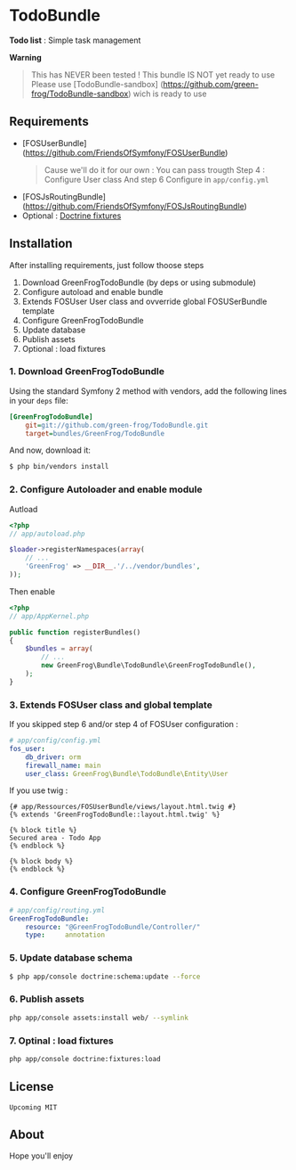 TodoBundle
==========

**Todo list** : Simple task management

**Warning**

> This has NEVER been tested ! This bundle IS NOT yet ready to use
> Please use [TodoBundle-sandbox] (https://github.com/green-frog/TodoBundle-sandbox) wich is ready to use

Requirements
------------

- [FOSUserBundle] (https://github.com/FriendsOfSymfony/FOSUserBundle)
  > Cause we'll do it for our own :
  > You can pass trougth Step 4 : Configure User class
  > And step 6 Configure in ``app/config.yml``
- [FOSJsRoutingBundle] (https://github.com/FriendsOfSymfony/FOSJsRoutingBundle)
- Optional : [Doctrine fixtures](https://github.com/symfony/DoctrineFixturesBundle)

Installation
------------

After installing requirements, just follow thoose steps

1. Download GreenFrogTodoBundle (by deps or using submodule)
2. Configure autoload and enable bundle
3. Extends FOSUser User class and ovverride global FOSUSerBundle template
4. Configure GreenFrogTodoBundle
5. Update database
6. Publish assets
7. Optional : load fixtures

### 1. Download GreenFrogTodoBundle
Using the standard Symfony 2 method with vendors, add the following lines in your `deps` file:

``` ini
[GreenFrogTodoBundle]
    git=git://github.com/green-frog/TodoBundle.git
    target=bundles/GreenFrog/TodoBundle
```

And now, download it:

``` bash
$ php bin/vendors install
```

### 2. Configure Autoloader and enable module

Autload
``` php
<?php
// app/autoload.php

$loader->registerNamespaces(array(
    // ...
    'GreenFrog' => __DIR__.'/../vendor/bundles',
));
```
Then enable
``` php
<?php
// app/AppKernel.php

public function registerBundles()
{
    $bundles = array(
        // ...
        new GreenFrog\Bundle\TodoBundle\GreenFrogTodoBundle(),
    );
}
```

### 3. Extends FOSUser class and global template

If you skipped step 6 and/or step 4 of FOSUser configuration :
``` yaml
# app/config/config.yml
fos_user:
    db_driver: orm
    firewall_name: main
    user_class: GreenFrog\Bundle\TodoBundle\Entity\User
```

If you use twig :
``` twig
{# app/Ressources/FOSUserBundle/views/layout.html.twig #}
{% extends 'GreenFrogTodoBundle::layout.html.twig' %}

{% block title %}
Secured area - Todo App
{% endblock %}

{% block body %}
{% endblock %}
```

### 4. Configure GreenFrogTodoBundle

``` yaml
# app/config/routing.yml
GreenFrogTodoBundle:
    resource: "@GreenFrogTodoBundle/Controller/"
    type:     annotation
```

### 5. Update database schema

``` bash
$ php app/console doctrine:schema:update --force
```

### 6. Publish assets

``` bash
php app/console assets:install web/ --symlink
```

### 7. Optinal : load fixtures
``` bash
php app/console doctrine:fixtures:load
```

License
-------

    Upcoming MIT

About
-----

Hope you'll enjoy